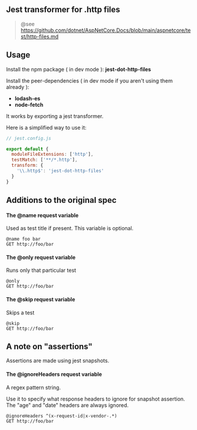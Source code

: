 
## Jest transformer for .http files

> @see https://github.com/dotnet/AspNetCore.Docs/blob/main/aspnetcore/test/http-files.md

## Usage

Install the npm package ( in dev mode ): **jest-dot-http-files**

Install the peer-dependencies ( in dev mode if you aren't using them already ):

- **lodash-es**
- **node-fetch**

It works by exporting a jest transformer.

Here is a simplified way to use it:

```javascript
// jest.config.js

export default {
  moduleFileExtensions: ['http'],
  testMatch: ['**/*.http'],
  transform: {
    '\\.http$': 'jest-dot-http-files'
  }
}

```

## Additions to the original spec

#### The @name request variable

Used as test title if present. This variable is optional.

```
@name foo bar
GET http://foo/bar
```

#### The @only request variable

Runs only that particular test

```
@only
GET http://foo/bar
```

#### The @skip request variable

Skips a test

```
@skip
GET http://foo/bar
```

## A note on "assertions"

Assertions are made using jest snapshots.

#### The @ignoreHeaders request variable

A regex pattern string.

Use it to specify what response headers to ignore for snapshot assertion. The "age" and "date" headers are always ignored.

```
@ignoreHeaders ^(x-request-id|x-vendor-.*)
GET http://foo/bar
```
